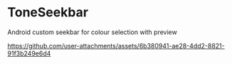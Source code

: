 # ToneSeekbar
Android custom seekbar for colour selection with preview


https://github.com/user-attachments/assets/6b380941-ae28-4dd2-8821-91f3b249e6d4

